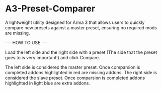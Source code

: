 # A3-Preset-Comparer
A lightweight utility designed for Arma 3 that allows users to quickly compare new presets against a master preset, ensuring no required mods are missing.

--- HOW TO USE ---

Load the left side and the right side with a preset (The side that the preset goes to is very important!) and click Compare.

The left side is considered the master preset. Once comparsion is completed addons highlighted in red are missing addons.
The right side is considered the slave preset. Once comparsion is completed addons highlighted in light blue are extra addons.
